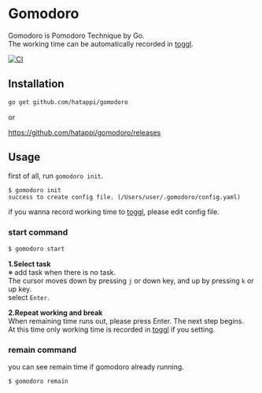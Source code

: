 # Gomodoro
Gomodoro is Pomodoro Technique by Go.  
The working time can be automatically recorded in [toggl](https://toggl.com/).

[![CI](https://github.com/hatappi/gomodoro/actions/workflows/ci.yaml/badge.svg)](https://github.com/hatappi/gomodoro/actions/workflows/ci.yaml)

## Installation

```sh
go get github.com/hatappi/gomodoro
```

or  

https://github.com/hatappi/gomodoro/releases

## Usage
first of all, run `gomodoro init`.  

```
$ gomodoro init
success to create config file. (/Users/user/.gomodoro/config.yaml)
```

if you wanna record working time to [toggl](https://toggl.com/), please edit config file.

### start command

```bash
$ gomodoro start
```

**1.Select task**  
※ add task when there is no task.  
The cursor moves down by pressing `j` or down key, and up by pressing `k` or up key.  
select `Enter`.

**2.Repeat working and break**  
When remaining time runs out, please press Enter. The next step begins.  
At this time only working time is recorded in [toggl](https://toggl.com/) if you setting.

### remain command

you can see remain time if gomodoro already running.

````bash
$ gomodoro remain
````
